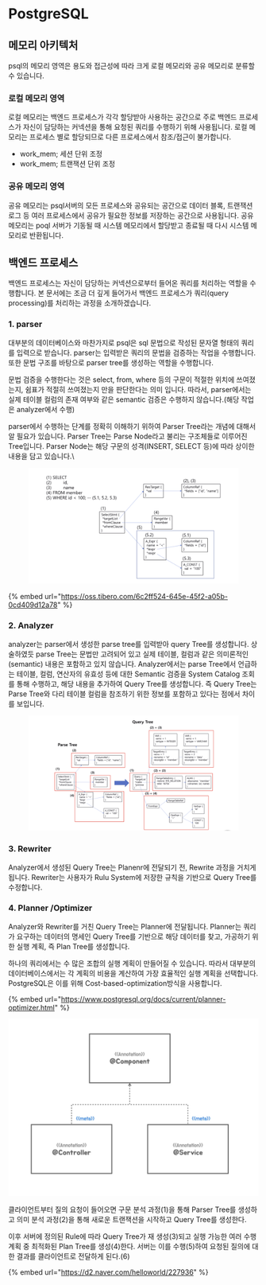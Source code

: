 # PostgreSQL

## 메모리 아키텍처

psql의 메모리 영역은 용도와 접근성에 따라 크게 로컬 메모리와 공유 메모리로 분류할 수 있습니다.&#x20;

### 로컬 메모리 영역

로컬 메모리는 백엔드 프로세스가 각각 할당받아 사용하는 공간으로 주로 백엔드 프로세스가 자신이 담당하는 커넥션을 통해 요청된 쿼리를 수행하기 위해 사용됩니다. 로컬 메모리는 프로세스 별로 할당되므로 다른 프로세스에서 참조/접근이 불가합니다.

* work\_mem; 세션 단위 조정
* work\_mem; 트랜잭션 단위 조정

### 공유 메모리 영역

공유 메모리는 psql서버의 모든 프로세스와 공유되는 공간으로 데이터 블록, 트랜잭션 로그 등 여러 프로세스에서 공유가 필요한 정보를 저장하는 공간으로 사용됩니다. 공유 메모리는 poql 서버가 기동될 때 시스템 메모리에서 할당받고 종료될 때 다시 시스템 메모리로 반환됩니다.



## 백엔드 프로세스

백엔드 프로세스는 자신이 담당하는 커넥션으로부터 들어온 쿼리를 처리하는 역할을 수행합니다. 본 문서에는 조금 더 깊게 들어가서 백엔드 프로세스가 쿼리(query processing)를 처리하는 과정을 소개하겠습니다.

### 1. parser

대부분의 데이터베이스와 마찬가지로 psql은 sql 문법으로 작성된 문자열 형태의 쿼리를 입력으로 받습니다. parser는 입력받은 쿼리의 문법을 검증하는 작업을 수행합니다. 또한 문법 구조를 바탕으로 parser tree를 생성하는 역할을 수행합니다.

문법 검증을 수행한다는 것은 select, from, where 등의 구문이 적절한 위치에 쓰여졌는지, 쉼표가 적절히 쓰여졌는지 만을 판단한다는 의미 입니다. 따라서, parser에서는 실제 테이블 컬럼의 존재 여부와 같은  semantic 검증은 수행하지 않습니다.(해당 작업은 analyzer에서 수행)

parser에서 수행하는 단계를 정확히 이해하기 위하여 Parser Tree라는 개념에 대해서 알 필요가 있습니다. Parser Tree는 Parse Node라고 불리는 구조체들로 이루어진 Tree입니다. Parser Node는 해당 구문의 성격(INSERT, SELECT 등)에 따라 상이한 내용을 담고 있습니다.\


<figure><img src="../.gitbook/assets/image (1) (1).png" alt=""><figcaption></figcaption></figure>

{% embed url="https://oss.tibero.com/6c2ff524-645e-45f2-a05b-0cd409d12a78" %}

### 2. Analyzer

analyzer는 parser에서 생성한 parse tree를 입력받아 query Tree를 생성합니다. 상술하였듯 parse Tree는 문법만 고려되어 있고 실제 테이블, 컬럼과 같은 의미론적인(semantic) 내용은 포함하고 있지 않습니다. Analyzer에서는 parse Tree에서 언급하는 테이블, 컬럼, 연산자의 유효성 등에 대한 Semantic 검증을 System Catalog 조회를 통해 수행하고, 해당 내용을 추가하여 Query Tree를 생성합니다. 즉 Query Tree는 Parse Tree와 다리 테이블 컬럼을 참조하기 위한 정보를 포함하고 있다는 점에서 차이를 보입니다.

<figure><img src="../.gitbook/assets/image (2) (1).png" alt=""><figcaption></figcaption></figure>

### 3. Rewriter

Analyzer에서 생성된 Query Tree는 Planenr에 전달되기 전, Rewrite 과정을 거치게 됩니다. Rewriter는 사용자가 Rulu System에 저장한 규칙을 기반으로 Query Tree를 수정합니다.



### 4. Planner /Optimizer&#x20;

Analyzer와 Rewriter를 거친 Query Tree는 Planner에 전달됩니다. Planner는 쿼리가 요구하는 데이터의 명세인 Query Tree를 기반으로 해당 데이터를 찾고, 가공하기 위한 실행 계획, 즉 Plan Tree를 생성합니다.

하나의 쿼리에서는 수 많은 조합의 실행 계획이 만들어질 수 있습니다. 따라서 대부분의 데이터베이스에서는 각 계획의 비용을 계산하여 가장 효율적인 실행 계획을 선택합니다. PostgreSQL은 이를 위해 Cost-based-optimization방식을 사용합니다.



{% embed url="https://www.postgresql.org/docs/current/planner-optimizer.html" %}





![](<../.gitbook/assets/image (3) (1).png>)

클라이언트부터 질의 요청이 들어오면 구문 분석 과정(1)을 통해 Parser Tree를 생성하고 의미 분석 과정(2)을 통해 새로운 트랜잭션을 시작하고 Query Tree를 생성한다.

이후 서버에 정의된 Rule에 따라 Query Tree가 재 생성(3)되고 실행 가능한 여러 수행 계획 중 최적화된 Plan Tree를 생성(4)한다. 서버는 이를 수행(5)하여 요청된 질의에 대한 결과를 클라이언트로 전달하게 된다.(6)



{% embed url="https://d2.naver.com/helloworld/227936" %}





